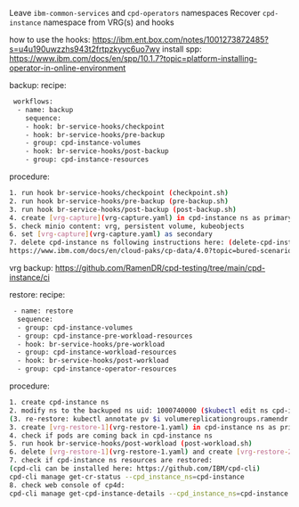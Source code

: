 Leave `ibm-common-services` and `cpd-operators` namespaces
Recover `cpd-instance` namespace from VRG(s) and hooks

how to use the hooks:
https://ibm.ent.box.com/notes/1001273872485?s=u4u190uwzzhs943t2frtpzkyyc6uo7wy
install spp:
https://www.ibm.com/docs/en/spp/10.1.7?topic=platform-installing-operator-in-online-environment

backup:
  recipe:
  ```sh
   workflows:
    - name: backup
      sequence:
      - hook: br-service-hooks/checkpoint
      - hook: br-service-hooks/pre-backup
      - group: cpd-instance-volumes
      - hook: br-service-hooks/post-backup
      - group: cpd-instance-resources
  ```

  procedure:
  ```sh
  1. run hook br-service-hooks/checkpoint (checkpoint.sh)
  2. run hook br-service-hooks/pre-backup (pre-backup.sh)
  3. run hook br-service-hooks/post-backup (post-backup.sh)
  4. create [vrg-capture](vrg-capture.yaml) in cpd-instance ns as primary and wait for clusterdataprotected
  5. check minio content: vrg, persistent volume, kubeobjects
  6. set [vrg-capture](vrg-capture.yaml) as secondary
  7. delete cpd-instance ns following instructions here: (delete-cpd-instance.sh)
  https://www.ibm.com/docs/en/cloud-paks/cp-data/4.0?topic=bured-scenario-backing-up-restoring-instance-cloud-pak-data-same-cluster 
  ```
vrg backup:  https://github.com/RamenDR/cpd-testing/tree/main/cpd-instance/ci

restore:
  recipe:
  ```sh
   - name: restore
    sequence:
    - group: cpd-instance-volumes
    - group: cpd-instance-pre-workload-resources
    - hook: br-service-hooks/pre-workload
    - group: cpd-instance-workload-resources
    - hook: br-service-hooks/post-workload
    - group: cpd-instance-operator-resources
  ```
    
  procedure:
  ```sh
  1. create cpd-instance ns
  2. modify ns to the backuped ns uid: 1000740000 ($kubectl edit ns cpd-instance)
  (3. re-restore: kubectl annotate pv $i volumereplicationgroups.ramendr.openshift.io/ramen-restore- )
  3. create [vrg-restore-1](vrg-restore-1.yaml) in cpd-instance ns as primary and wait for clusterdataready
  4. check if pods are coming back in cpd-instance ns
  5. run hook br-service-hooks/post-workload (post-workload.sh)
  6. delete [vrg-restore-1](vrg-restore-1.yaml) and create [vrg-restore-2](vrg-restore-2.yaml) in cpd-instance ns as primary and wait for clusterdataready
  7. check if cpd-instance ns resources are restored: 
  (cpd-cli can be installed here: https://github.com/IBM/cpd-cli)
  cpd-cli manage get-cr-status --cpd_instance_ns=cpd-instance
  8. check web console of cp4d: 
  cpd-cli manage get-cpd-instance-details --cpd_instance_ns=cpd-instance --get_admin_initial_credentials=true
  ```
